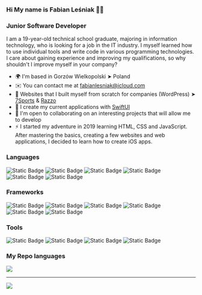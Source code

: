 ### Hi My name is Fabian Leśniak 🙋‍♂️
### Junior Software Developer<br/>
I am a 19-year-old technical school graduate, majoring in information technology, who is looking for a job in the IT industry. I myself learned how to use individual tools and write code in various programming technologies. I care about gaining experience and improving my qualifications, so why shouldn't I improve myself in your company?
* 🌍  I'm based in Gorzów Wielkopolski ➤ Poland
* ✉️  You can contact me at [fabianlesniak@icloud.com](mailto:fabianlesniak@icloud.com)
* 🚀  Websites that I built myself from scratch for companies (WordPress) ➤ [7Sports](https://7sports.pl) & [Razzo](https://razzo.com.pl) 
* 🧠  I create my current applications with [SwiftUI](https://developer.apple.com/xcode/swiftui/)
* 🤝  I'm open to collaborating on an interesting projects that will allow me to develop
* ⚡️  I started my adventure in 2019 learning HTML, CSS and JavaScript. After mastering the basics, creating a few websites and web applications, I decided to learn how to create iOS apps.

### Languages
<p align="left">
<img alt="Static Badge" src="https://img.shields.io/badge/Swift-orange?style=for-the-badge">
<img alt="Static Badge" src="https://img.shields.io/badge/HTML-orangered?style=for-the-badge">
<img alt="Static Badge" src="https://img.shields.io/badge/CSS-dodgerblue?style=for-the-badge">
<img alt="Static Badge" src="https://img.shields.io/badge/JavaScript-yellow?style=for-the-badge">
<img alt="Static Badge" src="https://img.shields.io/badge/MySQL-steelblue?style=for-the-badge">
<img alt="Static Badge" src="https://img.shields.io/badge/PHP-indigo?style=for-the-badge">
</p>

### Frameworks
<p align="left">
<img alt="Static Badge" src="https://img.shields.io/badge/SwiftUI-blue?style=for-the-badge">
<img alt="Static Badge" src="https://img.shields.io/badge/Sass-mediumvioletred?style=for-the-badge">
<img alt="Static Badge" src="https://img.shields.io/badge/WidgetKit-crimson?style=for-the-badge">
<img alt="Static Badge" src="https://img.shields.io/badge/CoreML-cadetblue?style=for-the-badge">
<img alt="Static Badge" src="https://img.shields.io/badge/MapKit-forestgreen?style=for-the-badge">
<img alt="Static Badge" src="https://img.shields.io/badge/WeatherKit-royalblue?style=for-the-badge">
</p>

### Tools
<p align="left">
<img alt="Static Badge" src="https://img.shields.io/badge/Git-coral?style=for-the-badge">
<img alt="Static Badge" src="https://img.shields.io/badge/WordPress-darkcyan?style=for-the-badge">
<img alt="Static Badge" src="https://img.shields.io/badge/phpMyAdmin-chocolate?style=for-the-badge">
<img alt="Static Badge" src="https://img.shields.io/badge/PrestaShop-lightslategray?style=for-the-badge">
</p>

### My Repo languages
![](https://github-readme-stats.vercel.app/api/top-langs/?username=savaqe21&theme=radical&hide_border=true&include_all_commits=false&count_private=false&layout=compact)

---
[![](https://visitcount.itsvg.in/api?id=savaqe21&icon=2&color=12)](https://visitcount.itsvg.in)
